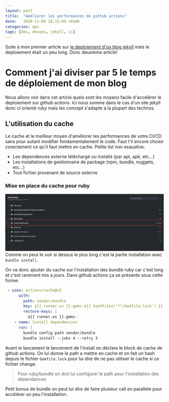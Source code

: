 ```yaml
---
layout: post
title:  "Améliorer les performances de github actions"
date:   2020-11-09 18:15:09 +0100
categories: ops
tags: [dev, devops, jekyll, ci]
---
```


Suite à mon premier article sur [le deploiement d'un blog jekyll](https://lzientek.fr/dev/ops/2020/11/06/creation-blog.html) mais le deploiement était un peu long. Donc deuxième article!

# Comment j'ai diviser par 5 le temps de déploiement de mon blog

Nous allons voir dans cet article quels sont les moyens facile d'accélérer le deploiement sur github actions. Ici nous somme dans le cas d'un site jekyll donc ci orienté ruby mais les concept s'adapte a la plupart des technos. 

## L'utilisation du cache

Le cache et le meilleur moyen d'améliorer les performances de votre CI/CD sans pour autant modifier fondamentalement le code. Faut t'il encore choisir corectement ce qu'il faut mettre en cache. Petite list non exaustive:

* Les dépendences externe téléchargé ou installé (par apt, apk, etc...)
* Les installations de gestionnaire de package (npm, bundle, nuggets, etc...)
* Tout fichier provenant de source externe

### Mise en place du cache pour ruby

![Screenshot github actions](/assets/img/dependencies_slow.png)  
Comme on peut le voir si dessus le plus long c'est la partie installation avec `bundle install`.

On va donc ajouter du cache sur l'installation des bundle ruby car c'est long et c'est rarement mis a jours. Dans github actions ça se présente sous cette forme:


```yaml
 - uses: actions/cache@v2
      with:
        path: vendor/bundle
        key: ${{ runner.os }}-gems-${{ hashFiles('**/Gemfile.lock') }}
        restore-keys: |
          ${{ runner.os }}-gems-
    - name: Install dependencies
      run: |
        bundle config path vendor/bundle
        bundle install --jobs 4 --retry 3
```
Avant le lancement le lancement de l'install on déclare le block de cache de github actions. On lui donne le path a mettre en cache et on fait un hash depuis le fichier `Gemfile.lock` pour lui dire de ne pas utiliser le cache si ce fichier change.

> Pour ruby/bundle on doit lui configurer le path pour l'installation des dépendances 

Petit bonus de bundle on peut lui dire de faire plusieur call en parallele pour accélérer un peu l'installation.


